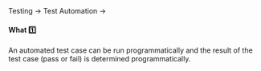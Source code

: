 <link rel="stylesheet" href="{{baseUrl}}/css/textbook.css">

<div class="website-content">

<div id="path">Testing &rarr; Test Automation &rarr;</div>

<div id="title">

#### What :one:

</div>

<div id="body">

An automated test case can be run programmatically and the result of the test case (pass or fail) is determined programmatically. 

</div>

<div id="extras">
</div>

</div>
